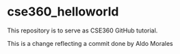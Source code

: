 # cse360_helloworld
This repository is to serve as CSE360 GitHub tutorial.

This is a change reflecting a commit done by Aldo Morales
